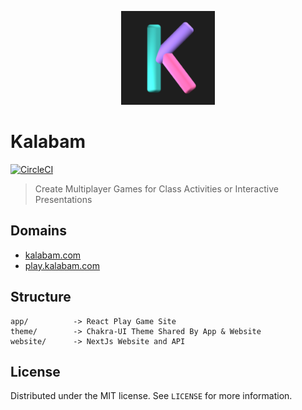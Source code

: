<p align="center">
  <img width=150px height=150px src="website/public/apple-touch-icon.png" alt="Project logo"></a>
</p>

# Kalabam
[![CircleCI](https://dl.circleci.com/status-badge/img/gh/chr-ge/kalabam/tree/master.svg?style=svg)](https://dl.circleci.com/status-badge/redirect/gh/chr-ge/kalabam/tree/master)
> Create Multiplayer Games for Class Activities or Interactive Presentations

## Domains
- [kalabam.com](https://kalabam.com)
- [play.kalabam.com](https://play.kalabam.com)

## Structure
```
app/          -> React Play Game Site
theme/        -> Chakra-UI Theme Shared By App & Website
website/      -> NextJs Website and API
```

## License

Distributed under the MIT license. See `LICENSE` for more information.

